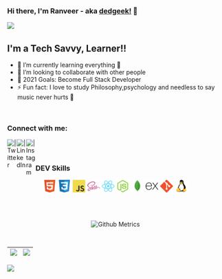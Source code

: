 ### Hi there, I'm Ranveer - aka [dedgeek!](https://ranveersequeira.me/) 👋

![](https://komarev.com/ghpvc/?username=ranveersequeira)


## I'm a Tech Savvy, Learner!!


- 🌱 I’m currently learning everything 🤣
- 👯 I’m looking to collaborate with other people
- 🥅 2021 Goals: Become Full Stack Developer
- ⚡ Fun fact: I love to study Philosophy,psychology and needless to say music never hurts 🤣
</br>


### Connect with me:  

[<img align="left" alt=" | Twitter" width="22px" src="https://cdn.jsdelivr.net/npm/simple-icons@v3/icons/twitter.svg" />][twitter]
[<img align="left" alt=" | LinkedIn" width="22px" src="https://cdn.jsdelivr.net/npm/simple-icons@v3/icons/linkedin.svg" />][linkedin]
[<img align="left" alt=" | Instagram" width="22px" src="https://cdn.jsdelivr.net/npm/simple-icons@v3/icons/instagram.svg" />][instagram]  
</br>

### DEV Skills
<p align="center">
<img src=https://raw.githubusercontent.com/devicons/devicon/master/icons/html5/html5-original.svg alt=html5 width="30" height="30"/>
<img src=https://raw.githubusercontent.com/devicons/devicon/master/icons/css3/css3-original.svg alt=css3 width="30" height="30"/>
<img src=https://raw.githubusercontent.com/devicons/devicon/master/icons/javascript/javascript-original.svg alt=javascript width="30" height="30"/>
<img src=https://raw.githubusercontent.com/devicons/devicon/master/icons/sass/sass-original.svg alt=sass width="30" height="30"/>
<img src=https://raw.githubusercontent.com/devicons/devicon/master/icons/react/react-original.svg alt=react width="30" height="30"/>
<img src=https://raw.githubusercontent.com/devicons/devicon/master/icons/nodejs/nodejs-original.svg alt=nodejs width="30" height="30"/>
<img src=https://raw.githubusercontent.com/devicons/devicon/master/icons/mongodb/mongodb-original.svg alt=mongodb width="30" height="30"/>
<img src=https://raw.githubusercontent.com/devicons/devicon/master/icons/express/express-original.svg alt=express width="30" height="30"/>
<img src=https://raw.githubusercontent.com/devicons/devicon/master/icons/git/git-original.svg alt=git width="30" height="30"/>
<img src=https://raw.githubusercontent.com/devicons/devicon/master/icons/linux/linux-original.svg alt=linux width="30" height="30"/>
</p>

<br><br>

<p align="center">

<img width="500" src="https://metrics.lecoq.io/ranveersequeira" alt="Github Metrics">

<br>

</p>

<br>

|![](https://github-readme-stats.vercel.app/api?username=ranveersequeira&&show_icons=true&title_color=ffffff&icon_color=bb2acf&text_color=daf7dc&bg_color=151515)|![](https://github-readme-stats.vercel.app/api/top-langs/?username=ranveersequeira&layout=compact&theme=tokyonight&langs_count=10)|
|-|-|

![](https://activity-graph.herokuapp.com/graph?username=ranveersequeira&theme=redical)

<br>




[twitter]: https://twitter.com/ranveersequeira

[instagram]: https://instagram.com/ranveersequeira
[linkedin]: https://linkedin.com/in/ranveersequeira
